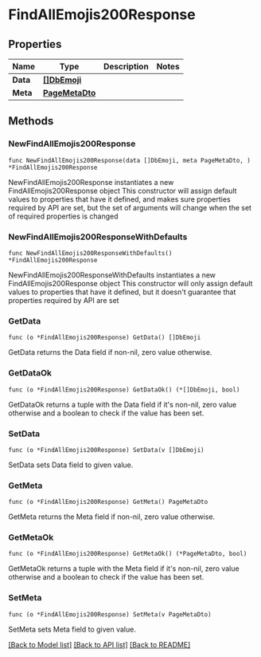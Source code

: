 # FindAllEmojis200Response

## Properties

Name | Type | Description | Notes
------------ | ------------- | ------------- | -------------
**Data** | [**[]DbEmoji**](DbEmoji.md) |  | 
**Meta** | [**PageMetaDto**](PageMetaDto.md) |  | 

## Methods

### NewFindAllEmojis200Response

`func NewFindAllEmojis200Response(data []DbEmoji, meta PageMetaDto, ) *FindAllEmojis200Response`

NewFindAllEmojis200Response instantiates a new FindAllEmojis200Response object
This constructor will assign default values to properties that have it defined,
and makes sure properties required by API are set, but the set of arguments
will change when the set of required properties is changed

### NewFindAllEmojis200ResponseWithDefaults

`func NewFindAllEmojis200ResponseWithDefaults() *FindAllEmojis200Response`

NewFindAllEmojis200ResponseWithDefaults instantiates a new FindAllEmojis200Response object
This constructor will only assign default values to properties that have it defined,
but it doesn't guarantee that properties required by API are set

### GetData

`func (o *FindAllEmojis200Response) GetData() []DbEmoji`

GetData returns the Data field if non-nil, zero value otherwise.

### GetDataOk

`func (o *FindAllEmojis200Response) GetDataOk() (*[]DbEmoji, bool)`

GetDataOk returns a tuple with the Data field if it's non-nil, zero value otherwise
and a boolean to check if the value has been set.

### SetData

`func (o *FindAllEmojis200Response) SetData(v []DbEmoji)`

SetData sets Data field to given value.


### GetMeta

`func (o *FindAllEmojis200Response) GetMeta() PageMetaDto`

GetMeta returns the Meta field if non-nil, zero value otherwise.

### GetMetaOk

`func (o *FindAllEmojis200Response) GetMetaOk() (*PageMetaDto, bool)`

GetMetaOk returns a tuple with the Meta field if it's non-nil, zero value otherwise
and a boolean to check if the value has been set.

### SetMeta

`func (o *FindAllEmojis200Response) SetMeta(v PageMetaDto)`

SetMeta sets Meta field to given value.



[[Back to Model list]](../README.md#documentation-for-models) [[Back to API list]](../README.md#documentation-for-api-endpoints) [[Back to README]](../README.md)


